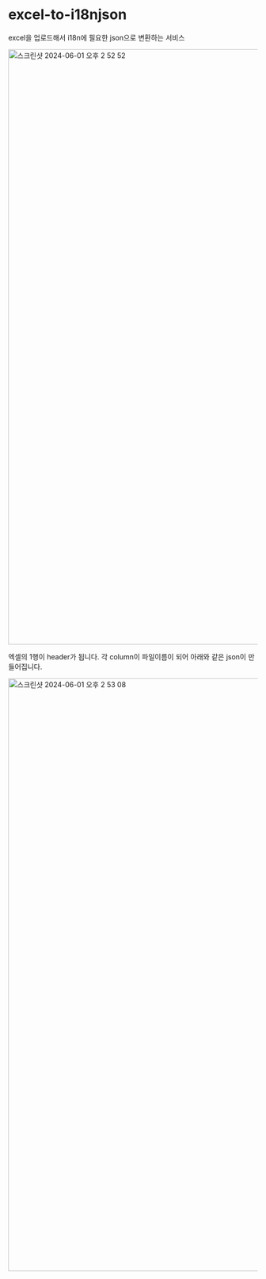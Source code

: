 # excel-to-i18njson

excel을 업로드해서 i18n에 필요한 json으로 변환하는 서비스


<img width="1199" alt="스크린샷 2024-06-01 오후 2 52 52" src="https://github.com/ryu9663/excel-to-json/assets/66232436/65bff222-532e-45c4-9aad-f5db0deb961c">

엑셀의 1행이 header가 됩니다. 각 column이 파일이름이 되어 아래와 같은 json이 만들어집니다.

<img width="1194" alt="스크린샷 2024-06-01 오후 2 53 08" src="https://github.com/ryu9663/excel-to-json/assets/66232436/a4be7873-6c4e-4d58-872f-e1860671d59b">
